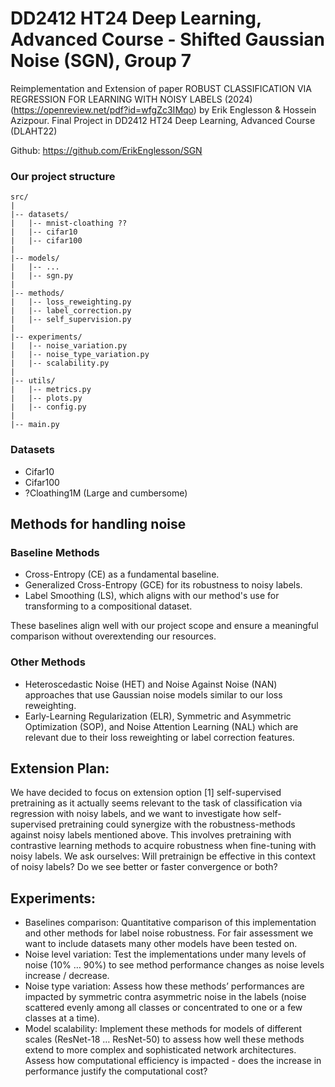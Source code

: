 # DD2412 HT24 Deep Learning, Advanced Course - Shifted Gaussian Noise (SGN), Group 7
Reimplementation and Extension of paper ROBUST CLASSIFICATION VIA REGRESSION FOR LEARNING WITH NOISY LABELS (2024) (https://openreview.net/pdf?id=wfgZc3IMqo) by Erik Englesson &amp; Hossein Azizpour. Final Project in DD2412 HT24 Deep Learning, Advanced Course (DLAHT22)

Github: https://github.com/ErikEnglesson/SGN 

### Our project structure
```
src/
|
|-- datasets/
|   |-- mnist-cloathing ??
|   |-- cifar10
|   |-- cifar100
|
|-- models/
|   |-- ...
|   |-- sgn.py
|
|-- methods/
|   |-- loss_reweighting.py
|   |-- label_correction.py
|   |-- self_supervision.py
|
|-- experiments/
|   |-- noise_variation.py
|   |-- noise_type_variation.py
|   |-- scalability.py
|
|-- utils/
|   |-- metrics.py
|   |-- plots.py
|   |-- config.py
|
|-- main.py
```


### Datasets
* Cifar10
* Cifar100
* ?Cloathing1M (Large and cumbersome)

## Methods for handling noise
### Baseline Methods
* Cross-Entropy (CE) as a fundamental baseline.
* Generalized Cross-Entropy (GCE) for its robustness to noisy labels.
* Label Smoothing (LS), which aligns with our method's use for transforming to a compositional dataset.

These baselines align well with our project scope and ensure a meaningful comparison without overextending our resources. 

### Other Methods
* Heteroscedastic Noise (HET) and Noise Against Noise (NAN) approaches that use Gaussian noise models similar to our loss reweighting.
* Early-Learning Regularization (ELR), Symmetric and Asymmetric Optimization (SOP), and Noise Attention Learning (NAL) which are relevant due to their loss reweighting or label correction features.

## Extension Plan:
We have decided to focus on extension option [1] self-supervised pretraining as it actually seems relevant to the task of classification via regression with noisy labels, and we want to investigate how self-supervised pretraining could synergize with the robustness-methods against noisy labels mentioned above. This involves pretraining with contrastive learning methods to acquire robustness when fine-tuning with noisy labels. We ask ourselves: Will pretrainign be effective in this context of noisy labels? Do we see better or faster convergence or both? 

## Experiments: 
* Baselines comparison: Quantitative comparison of this implementation and other methods for label noise robustness. For fair assessment we want to include datasets many other models have been tested on. 
* Noise level variation: Test the implementations under many levels of noise (10% … 90%) to see method performance changes as noise levels increase / decrease. 
* Noise type variation: Assess how these methods’ performances are impacted by symmetric contra asymmetric noise in the labels (noise scattered evenly among all classes or concentrated to one or a few classes at a time). 
* Model scalability: Implement these methods for models of different scales (ResNet-18 … ResNet-50) to assess how well these methods extend to more complex and sophisticated network architectures. Assess how computational efficiency is impacted - does the increase in performance justify the computational cost?  

